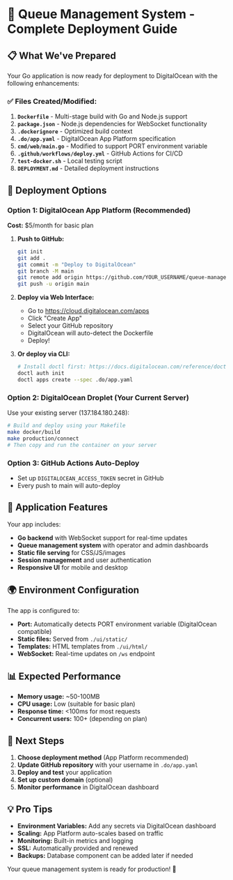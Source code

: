 # 🚀 Queue Management System - Complete Deployment Guide

## 📋 What We've Prepared

Your Go application is now ready for deployment to DigitalOcean with the following enhancements:

### ✅ Files Created/Modified:
1. **`Dockerfile`** - Multi-stage build with Go and Node.js support
2. **`package.json`** - Node.js dependencies for WebSocket functionality  
3. **`.dockerignore`** - Optimized build context
4. **`.do/app.yaml`** - DigitalOcean App Platform specification
5. **`cmd/web/main.go`** - Modified to support PORT environment variable
6. **`.github/workflows/deploy.yml`** - GitHub Actions for CI/CD
7. **`test-docker.sh`** - Local testing script
8. **`DEPLOYMENT.md`** - Detailed deployment instructions

## 🎯 Deployment Options

### Option 1: DigitalOcean App Platform (Recommended)
**Cost:** $5/month for basic plan

1. **Push to GitHub:**
   ```bash
   git init
   git add .
   git commit -m "Deploy to DigitalOcean"
   git branch -M main
   git remote add origin https://github.com/YOUR_USERNAME/queue-management-system.git
   git push -u origin main
   ```

2. **Deploy via Web Interface:**
   - Go to https://cloud.digitalocean.com/apps
   - Click "Create App" 
   - Select your GitHub repository
   - DigitalOcean will auto-detect the Dockerfile
   - Deploy!

3. **Or deploy via CLI:**
   ```bash
   # Install doctl first: https://docs.digitalocean.com/reference/doctl/how-to/install/
   doctl auth init
   doctl apps create --spec .do/app.yaml
   ```

### Option 2: DigitalOcean Droplet (Your Current Server)
Use your existing server (137.184.180.248):

```bash
# Build and deploy using your Makefile
make docker/build
make production/connect
# Then copy and run the container on your server
```

### Option 3: GitHub Actions Auto-Deploy
- Set up `DIGITALOCEAN_ACCESS_TOKEN` secret in GitHub
- Every push to main will auto-deploy

## 🔧 Application Features

Your app includes:
- **Go backend** with WebSocket support for real-time updates
- **Queue management system** with operator and admin dashboards  
- **Static file serving** for CSS/JS/images
- **Session management** and user authentication
- **Responsive UI** for mobile and desktop

## 🌍 Environment Configuration

The app is configured to:
- **Port:** Automatically detects PORT environment variable (DigitalOcean compatible)
- **Static files:** Served from `./ui/static/`
- **Templates:** HTML templates from `./ui/html/`
- **WebSocket:** Real-time updates on `/ws` endpoint

## 📊 Expected Performance

- **Memory usage:** ~50-100MB
- **CPU usage:** Low (suitable for basic plan)
- **Response time:** <100ms for most requests
- **Concurrent users:** 100+ (depending on plan)

## 🎉 Next Steps

1. **Choose deployment method** (App Platform recommended)
2. **Update GitHub repository** with your username in `.do/app.yaml`
3. **Deploy and test** your application
4. **Set up custom domain** (optional)
5. **Monitor performance** in DigitalOcean dashboard

## 💡 Pro Tips

- **Environment Variables:** Add any secrets via DigitalOcean dashboard
- **Scaling:** App Platform auto-scales based on traffic
- **Monitoring:** Built-in metrics and logging
- **SSL:** Automatically provided and renewed
- **Backups:** Database component can be added later if needed

Your queue management system is ready for production! 🎯
